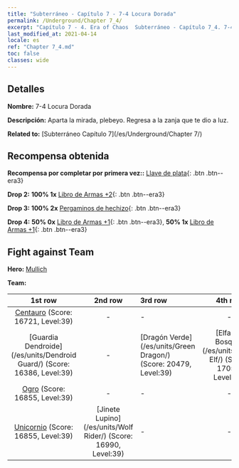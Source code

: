 ```yaml
---
title: "Subterráneo - Capítulo 7 - 7-4 Locura Dorada"
permalink: /Underground/Chapter 7_4/
excerpt: "Capítulo 7 - 4. Era of Chaos  Subterráneo - Capítulo 7_4. 7-4 Locura Dorada"
last_modified_at: 2021-04-14
locale: es
ref: "Chapter 7_4.md"
toc: false
classes: wide
---
```


## Detalles

 **Nombre:** 7-4 Locura Dorada

 **Descripción:** Aparta la mirada, plebeyo. Regresa a la zanja que te dio a luz.

 **Related to:** [Subterráneo Capítulo 7](/es/Underground/Chapter 7/)

## Recompensa obtenida

 **Recompensa por completar por primera vez::** [Llave de plata](/es/Items/con_693/){: .btn .btn--era3}

 **Drop 2:** **100% 1x** [Libro de Armas +2](/es/Items/mat_32/){: .btn .btn--era3}

 **Drop 3:** **100% 2x** [Pergaminos de hechizo](/es/Items/con_694/){: .btn .btn--era3}

 **Drop 4:** **50% 0x** [Libro de Armas +1](/es/Items/mat_25/){: .btn .btn--era3}, **50% 1x** [Libro de Armas +1](/es/Items/mat_25/){: .btn .btn--era3}


## Fight against Team
 **Hero:** [Mullich](/es/heroes/Mullich/)

 **Team:**


  | 1st row | 2nd row | 3rd row | 4th row |
  |:----:|:----:|:----|:----:|
  | [Centauro](/es/units/Centaur/) (Score: 16721, Level:39)  | - | - | - |
  | [Guardia Dendroide](/es/units/Dendroid Guard/) (Score: 16386, Level:39)  | - | [Dragón Verde](/es/units/Green Dragon/) (Score: 20479, Level:39)  | [Elfa del Bosque](/es/units/Wood Elf/) (Score: 17057, Level:39)  |
  | [Ogro](/es/units/Ogre/) (Score: 16855, Level:39)  | - | - | - |
  | [Unicornio](/es/units/Unicorn/) (Score: 16855, Level:39)  | [Jinete Lupino](/es/units/Wolf Rider/) (Score: 16990, Level:39)  | - | - |


